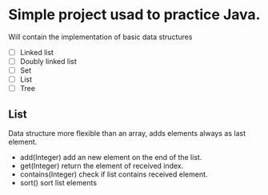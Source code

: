 # Simple project usad to practice Java.
Will contain the implementation of basic data structures
- [ ] Linked list
- [ ] Doubly linked list
- [ ] Set
- [ ] List
- [ ] Tree

## List
Data structure more flexible than an array, adds elements always as last element.
- add(Integer) add an new element on the end of the list.
- get(Integer) return the element of received index.
- contains(Integer) check if list contains received element.
- sort() sort list elements 
